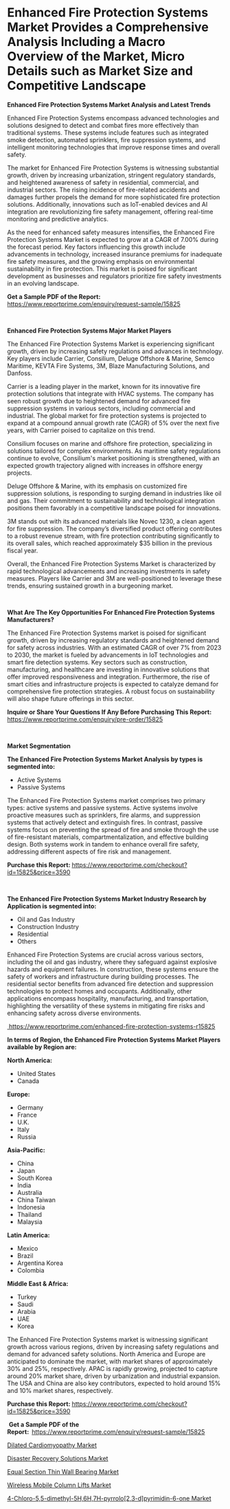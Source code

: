 <p><h1>Enhanced Fire Protection Systems Market Provides a Comprehensive Analysis Including a Macro Overview of the Market, Micro Details such as Market Size and Competitive Landscape</h1></p><p><strong>Enhanced Fire Protection Systems Market Analysis and Latest Trends</strong></p>
<p><p>Enhanced Fire Protection Systems encompass advanced technologies and solutions designed to detect and combat fires more effectively than traditional systems. These systems include features such as integrated smoke detection, automated sprinklers, fire suppression systems, and intelligent monitoring technologies that improve response times and overall safety.</p><p>The market for Enhanced Fire Protection Systems is witnessing substantial growth, driven by increasing urbanization, stringent regulatory standards, and heightened awareness of safety in residential, commercial, and industrial sectors. The rising incidence of fire-related accidents and damages further propels the demand for more sophisticated fire protection solutions. Additionally, innovations such as IoT-enabled devices and AI integration are revolutionizing fire safety management, offering real-time monitoring and predictive analytics.</p><p>As the need for enhanced safety measures intensifies, the Enhanced Fire Protection Systems Market is expected to grow at a CAGR of 7.00% during the forecast period. Key factors influencing this growth include advancements in technology, increased insurance premiums for inadequate fire safety measures, and the growing emphasis on environmental sustainability in fire protection. This market is poised for significant development as businesses and regulators prioritize fire safety investments in an evolving landscape.</p></p>
<p><strong>Get a Sample PDF of the Report:&nbsp;</strong> <a href="https://www.reportprime.com/enquiry/request-sample/15825?utm_campaign=41&utm_medium=2&utm_source=Github&utm_content=ia&utm_term=30112024&utm_id=enhanced-fire-protection-systems">https://www.reportprime.com/enquiry/request-sample/15825</a></p>
<p>&nbsp;</p>
<p><strong>Enhanced Fire Protection Systems Major Market Players</strong></p>
<p><p>The Enhanced Fire Protection Systems Market is experiencing significant growth, driven by increasing safety regulations and advances in technology. Key players include Carrier, Consilium, Deluge Offshore & Marine, Semco Maritime, KEVTA Fire Systems, 3M, Blaze Manufacturing Solutions, and Danfoss.</p><p>Carrier is a leading player in the market, known for its innovative fire protection solutions that integrate with HVAC systems. The company has seen robust growth due to heightened demand for advanced fire suppression systems in various sectors, including commercial and industrial. The global market for fire protection systems is projected to expand at a compound annual growth rate (CAGR) of 5% over the next five years, with Carrier poised to capitalize on this trend.</p><p>Consilium focuses on marine and offshore fire protection, specializing in solutions tailored for complex environments. As maritime safety regulations continue to evolve, Consilium's market positioning is strengthened, with an expected growth trajectory aligned with increases in offshore energy projects.</p><p>Deluge Offshore & Marine, with its emphasis on customized fire suppression solutions, is responding to surging demand in industries like oil and gas. Their commitment to sustainability and technological integration positions them favorably in a competitive landscape poised for innovations.</p><p>3M stands out with its advanced materials like Novec 1230, a clean agent for fire suppression. The company’s diversified product offering contributes to a robust revenue stream, with fire protection contributing significantly to its overall sales, which reached approximately $35 billion in the previous fiscal year.</p><p>Overall, the Enhanced Fire Protection Systems Market is characterized by rapid technological advancements and increasing investments in safety measures. Players like Carrier and 3M are well-positioned to leverage these trends, ensuring sustained growth in a burgeoning market.</p></p>
<p>&nbsp;</p>
<p><strong>What Are The Key Opportunities For Enhanced Fire Protection Systems Manufacturers?</strong></p>
<p><p>The Enhanced Fire Protection Systems market is poised for significant growth, driven by increasing regulatory standards and heightened demand for safety across industries. With an estimated CAGR of over 7% from 2023 to 2030, the market is fueled by advancements in IoT technologies and smart fire detection systems. Key sectors such as construction, manufacturing, and healthcare are investing in innovative solutions that offer improved responsiveness and integration. Furthermore, the rise of smart cities and infrastructure projects is expected to catalyze demand for comprehensive fire protection strategies. A robust focus on sustainability will also shape future offerings in this sector.</p></p>
<p><strong>Inquire or Share Your Questions If Any Before Purchasing This Report:</strong> <a href="https://www.reportprime.com/enquiry/pre-order/15825?utm_campaign=41&utm_medium=2&utm_source=Github&utm_content=ia&utm_term=30112024&utm_id=enhanced-fire-protection-systems">https://www.reportprime.com/enquiry/pre-order/15825</a></p>
<p>&nbsp;</p>
<p><strong>Market Segmentation</strong></p>
<p><strong>The Enhanced Fire Protection Systems Market Analysis by types is segmented into:</strong></p>
<p><ul><li>Active Systems</li><li>Passive Systems</li></ul></p>
<p><p>The Enhanced Fire Protection Systems market comprises two primary types: active systems and passive systems. Active systems involve proactive measures such as sprinklers, fire alarms, and suppression systems that actively detect and extinguish fires. In contrast, passive systems focus on preventing the spread of fire and smoke through the use of fire-resistant materials, compartmentalization, and effective building design. Both systems work in tandem to enhance overall fire safety, addressing different aspects of fire risk and management.</p></p>
<p><strong>Purchase this Report:&nbsp;</strong><a href="https://www.reportprime.com/checkout?id=15825&price=3590&utm_campaign=41&utm_medium=2&utm_source=Github&utm_content=ia&utm_term=30112024&utm_id=enhanced-fire-protection-systems">https://www.reportprime.com/checkout?id=15825&price=3590</a></p>
<p>&nbsp;</p>
<p><strong>The Enhanced Fire Protection Systems Market Industry Research by Application is segmented into:</strong></p>
<p><ul><li>Oil and Gas Industry</li><li>Construction Industry</li><li>Residential</li><li>Others</li></ul></p>
<p><p>Enhanced Fire Protection Systems are crucial across various sectors, including the oil and gas industry, where they safeguard against explosive hazards and equipment failures. In construction, these systems ensure the safety of workers and infrastructure during building processes. The residential sector benefits from advanced fire detection and suppression technologies to protect homes and occupants. Additionally, other applications encompass hospitality, manufacturing, and transportation, highlighting the versatility of these systems in mitigating fire risks and enhancing safety across diverse environments.</p></p>
<p><a href="https://www.reportprime.com/enhanced-fire-protection-systems-r15825?utm_campaign=41&utm_medium=2&utm_source=Github&utm_content=ia&utm_term=30112024&utm_id=enhanced-fire-protection-systems">&nbsp;https://www.reportprime.com/enhanced-fire-protection-systems-r15825</a></p>
<p><strong>In terms of Region, the Enhanced Fire Protection Systems Market Players available by Region are:</strong></p>
<p>
    <p> <strong> North America: </strong>
        <ul>
            <li>United States</li>
            <li>Canada</li>
        </ul>
        </p> 
    <p> <strong> Europe: </strong>
        <ul>
            <li>Germany</li>
            <li>France</li>
            <li>U.K.</li>
            <li>Italy</li>
            <li>Russia</li>
        </ul>
        </p> 
    <p> <strong> Asia-Pacific: </strong>
        <ul>
            <li>China</li>
            <li>Japan</li>
            <li>South Korea</li>
            <li>India</li>
            <li>Australia</li>
            <li>China Taiwan</li>
            <li>Indonesia</li>
            <li>Thailand</li>
            <li>Malaysia</li>
        </ul>
        </p> 
    <p> <strong> Latin America: </strong>
        <ul>
            <li>Mexico</li>
            <li>Brazil</li>
            <li>Argentina Korea</li>
            <li>Colombia</li>
        </ul>
        </p> 
    <p> <strong> Middle East & Africa: </strong>
        <ul>
            <li>Turkey</li>
            <li>Saudi</li>
            <li>Arabia</li>
            <li>UAE</li>
            <li>Korea</li>
        </ul>
    </p>
    </p>
<p><p>The Enhanced Fire Protection Systems market is witnessing significant growth across various regions, driven by increasing safety regulations and demand for advanced safety solutions. North America and Europe are anticipated to dominate the market, with market shares of approximately 30% and 25%, respectively. APAC is rapidly growing, projected to capture around 20% market share, driven by urbanization and industrial expansion. The USA and China are also key contributors, expected to hold around 15% and 10% market shares, respectively.</p></p>
<p><strong>Purchase this Report: </strong><a href="https://www.reportprime.com/checkout?id=15825&price=3590&utm_campaign=41&utm_medium=2&utm_source=Github&utm_content=ia&utm_term=30112024&utm_id=enhanced-fire-protection-systems">https://www.reportprime.com/checkout?id=15825&price=3590</a></p>
<p>&nbsp;<strong>Get a Sample PDF of the Report:&nbsp;&nbsp;</strong><a href="https://www.reportprime.com/enquiry/request-sample/15825?utm_campaign=41&utm_medium=2&utm_source=Github&utm_content=ia&utm_term=30112024&utm_id=enhanced-fire-protection-systems">https://www.reportprime.com/enquiry/request-sample/15825</a></p>
<p><strong></strong></p>
<p><p><a href="https://github.com/nicoletavirag/Market-Research-Report-List-5/blob/main/dilated-cardiomyopathy-market.md?utm_campaign=41&utm_medium=2&utm_source=Github&utm_content=ia&utm_term=30112024&utm_id=enhanced-fire-protection-systems">Dilated Cardiomyopathy Market</a></p><p><a href="https://github.com/sca704osol/Market-Research-Report-List-1/blob/main/disaster-recovery-solutions-market.md?utm_campaign=41&utm_medium=2&utm_source=Github&utm_content=ia&utm_term=30112024&utm_id=enhanced-fire-protection-systems">Disaster Recovery Solutions Market</a></p><p><a href="https://issuu.com/reportprime-2/docs/equal-section-thin-wall-bearing-market-size-2030.p?utm_campaign=41&utm_medium=2&utm_source=Github&utm_content=ia&utm_term=30112024&utm_id=enhanced-fire-protection-systems">Equal Section Thin Wall Bearing Market</a></p><p><a href="https://www.linkedin.com/pulse/wireless-mobile-column-lifts-market-metrics-like-size-growth-tcnpe?utm_campaign=41&utm_medium=2&utm_source=Github&utm_content=ia&utm_term=30112024&utm_id=enhanced-fire-protection-systems">Wireless Mobile Column Lifts Market</a></p><p><a href="https://issuu.com/reportprime-2/docs/4-chloro-55-dimethyl-5h6h7h-pyrrolo23-dpyrimidin-6?utm_campaign=41&utm_medium=2&utm_source=Github&utm_content=ia&utm_term=30112024&utm_id=enhanced-fire-protection-systems">4-Chloro-5,5-dimethyl-5H,6H,7H-pyrrolo[2,3-d]pyrimidin-6-one Market</a></p></p>